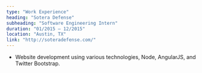 ```yaml
---
type: "Work Experience"
heading: "Sotera Defense"
subheading: "Software Engineering Intern"
duration: "01/2015 – 12/2015"
location: "Austin, TX"
link: "http://soteradefense.com/"
---
```


+ Website development using various technologies, Node, AngularJS, and Twitter Bootstrap. 
